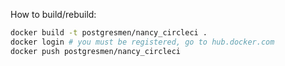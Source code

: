 How to build/rebuild:

```bash
docker build -t postgresmen/nancy_circleci .
docker login # you must be registered, go to hub.docker.com
docker push postgresmen/nancy_circleci
```

